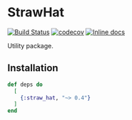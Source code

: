 # StrawHat

[![Build Status](https://travis-ci.org/straw-hat-team/straw_hat.svg?branch=master)](https://travis-ci.org/straw-hat-team/straw_hat)
[![codecov](https://codecov.io/gh/straw-hat-team/straw_hat/branch/master/graph/badge.svg)](https://codecov.io/gh/straw-hat-team/straw_hat)
[![Inline docs](http://inch-ci.org/github/straw-hat-team/straw_hat.svg)](http://inch-ci.org/github/straw-hat-team/straw_hat)

Utility package.

## Installation

```elixir
def deps do
  [
    {:straw_hat, "~> 0.4"}
  ]
end
```
